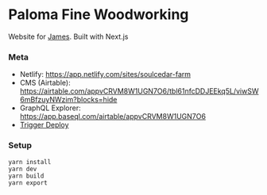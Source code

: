 # Paloma Fine Woodworking

Website for [James](https://github.com/damassi/palomafinewoodworking). Built with Next.js

### Meta

- Netlify: https://app.netlify.com/sites/soulcedar-farm
- CMS (Airtable): https://airtable.com/appvCRVM8W1UGN7O6/tbl61nfcDDJEEkq5L/viwSW6mBfzuyNWzim?blocks=hide
- GraphQL Explorer: https://app.baseql.com/airtable/appvCRVM8W1UGN7O6
- [Trigger Deploy](https://soulcedarfarm.com/deploy)

### Setup

```
yarn install
yarn dev
yarn build
yarn export
```
